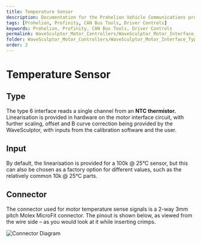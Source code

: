 ```yaml
---
title: Temperature Sensor
description: Documentation for the Prohelion Vehicle Communications protocol
tags: [Prohelion, Profinity, CAN Bus Tools, Driver Controls]
keywords: Prohelion, Profinity, CAN Bus Tools, Driver Controls
permalink: WaveSculptor_Motor_Controllers/WaveSculptor_Motor_Interface_Type_6/Temperature_sensor.html
folder: WaveSculptor_Motor_Controllers/WaveSculptor_Motor_Interface_Type_6
order: 2
---
```


# Temperature Sensor

## Type 

The type 6 interface reads a single channel from an <strong>NTC thermistor. </strong> Linearisation is provided in hardware on the motor interface circuit, with further scaling, offset and B curve correction being provided by the WaveSculptor, with inputs from the calibration software and the user.

## Input

By default, the linearisation is provided for a 100k @ 25°C sensor, but this can also be chosen as a factory option for different values, such as the relatively common 10k @ 25°C parts.

## Connector

The connector used for motor temperature sense signals is a 2-way 3mm pitch Molex MicroFit connector.  The pinout is shown below, as viewed from the wire side – as you would look at it while inserting crimps.  

![Connector Diagram]({{site.dox.baseurl}}/images/WaveSculptor_Motor_Interface_T6/Connector2.png)


